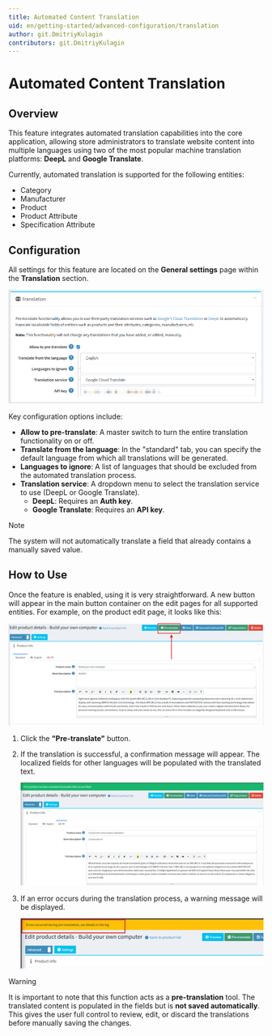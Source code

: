 ```yaml
---
title: Automated Content Translation
uid: en/getting-started/advanced-configuration/translation
author: git.DmitriyKulagin
contributors: git.DmitriyKulagin
---
```


# Automated Content Translation

## Overview

This feature integrates automated translation capabilities into the core application, allowing store administrators to translate website content into multiple languages using two of the most popular machine translation platforms: **DeepL** and **Google Translate**.

Currently, automated translation is supported for the following entities:
*   Category
*   Manufacturer
*   Product
*   Product Attribute
*   Specification Attribute

## Configuration

All settings for this feature are located on the **General settings** page within the **Translation** section.

![Translation](_static/translation/settings.png)

Key configuration options include:
*   **Allow to pre-translate**: A master switch to turn the entire translation functionality on or off.
*   **Translate from the language**: In the "standard" tab, you can specify the default language from which all translations will be generated.
*   **Languages to ignore**: A list of languages that should be excluded from the automated translation process.
*   **Translation service**: A dropdown menu to select the translation service to use (DeepL or Google Translate).
    *   **DeepL**: Requires an **Auth key**.
    *   **Google Translate**: Requires an **API key**.

> [!NOTE]
> 
> The system will not automatically translate a field that already contains a manually saved value.

## How to Use

Once the feature is enabled, using it is very straightforward. A new button will appear in the main button container on the edit pages for all supported entities. For example, on the product edit page, it looks like this:

![Translation](_static/translation/pretranslate.png)

1.  Click the **"Pre-translate"** button.
1.  If the translation is successful, a confirmation message will appear. The localized fields for other languages will be populated with the translated text.

    ![Translation](_static/translation/translate.png)

1.  If an error occurs during the translation process, a warning message will be displayed.

    ![Translation](_static/translation/error.png)

> [!WARNING]
>
> It is important to note that this function acts as a **pre-translation** tool. The translated content is populated in the fields but is **not saved automatically**. This gives the user full control to review, edit, or discard the translations before manually saving the changes.